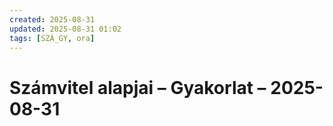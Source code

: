 ```yaml
---
created: 2025-08-31
updated: 2025-08-31 01:02
tags: [SZÁ_GY, ora]
---
```

# Számvitel alapjai – Gyakorlat – 2025-08-31
